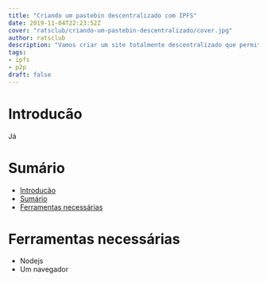 ```yaml
---
title: "Criando um pastebin descentralizado com IPFS"
date: 2019-11-04T22:23:52Z
cover: "ratsclub/criando-um-pastebin-descentralizado/cover.jpg"
author: ratsclub
description: "Vamos criar um site totalmente descentralizado que permite o compartilhamento de textos."
tags:
- ipfs
- p2p
draft: false
---
```


# Introducão

Já

# Sumário
- [Introducão](#introduc%c3%a3o)
- [Sumário](#sum%c3%a1rio)
- [Ferramentas necessárias](#ferramentas-necess%c3%a1rias)

# Ferramentas necessárias
- Nodejs
- Um navegador
